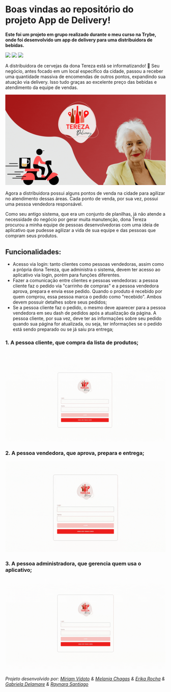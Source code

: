 # Boas vindas ao repositório do projeto App de Delivery!

**Este foi um projeto em grupo realizado durante o meu curso na Trybe, onde foi desenvolvido um app de delivery para uma distribuidora de bebidas.**

<img src="https://img.shields.io/github/repo-size/MiriamVidoto/project-delivery-app?color=3B82F6"> <img src="https://img.shields.io/github/languages/count/MiriamVidoto/project-delivery-app?color=3B82F6"> <img src="https://img.shields.io/github/last-commit/MiriamVidoto/project-delivery-app?color=3B82F6"> 

  A distribuidora de cervejas da dona Tereza está se informatizando! 🚀 Seu negócio, antes focado em um local específico da cidade, passou a receber uma quantidade massiva de encomendas de outros pontos, expandindo sua atuação via delivery. Isso tudo graças ao excelente preço das bebidas e atendimento da equipe de vendas.
  
  
  ![img](./gifs/delivery-tereza.gif)

  Agora a distribuidora possui alguns pontos de venda na cidade para agilizar no atendimento dessas áreas. Cada ponto de venda, por sua vez, possui uma pessoa vendedora responsável.

  Como seu antigo sistema, que era um conjunto de planilhas, já não atende a necessidade do negócio por gerar muita manutenção, dona Tereza procurou a minha equipe de pessoas desenvolvedoras com uma ideia de aplicativo que pudesse agilizar a vida de sua equipe e das pessoas que compram seus produtos. 
  
## Funcionalidades:

  - Acesso via login: tanto clientes como pessoas vendedoras, assim como a própria dona Tereza, que administra o sistema, devem ter acesso ao aplicativo via login, porém para funções diferentes.
  - Fazer a comunicação entre clientes e pessoas vendedoras: a pessoa cliente faz o pedido via "carrinho de compras" e a pessoa vendedora aprova, prepara e envia esse pedido. Quando o produto é recebido por quem comprou, essa pessoa marca o pedido como "recebido". Ambos devem possuir detalhes sobre seus pedidos;
  - Se a pessoa cliente faz o pedido, o mesmo deve aparecer para a pessoa vendedora em seu dash de pedidos após a atualização da página. A pessoa cliente, por sua vez, deve ter as informações sobre seu pedido quando sua página for atualizada, ou seja, ter informações se o pedido está sendo preparado ou se já saiu pra entrega;
  
 ### 1. A pessoa cliente, que compra da lista de produtos;

![img](./gifs/delivery-customer.gif)
  
 ### 2. A pessoa vendedora, que aprova, prepara e entrega;

![img](./gifs/delivery-seller.gif)
  
### 3. A pessoa administradora, que gerencia quem usa o aplicativo;

![img](./gifs/delivery--adm.gif)

  


  ###### Projeto desenvolvido por: [Miriam Vidoto](https://github.com/MiriamVidoto) & [Melania Chagas](https://github.com/Melania-Chagas) & [Erika Rocha](https://github.com/erikarg) & [Gabriela Delamare](https://github.com/gabrieladnr) & [Raynara Santiago](https://github.com/raynarastg)
